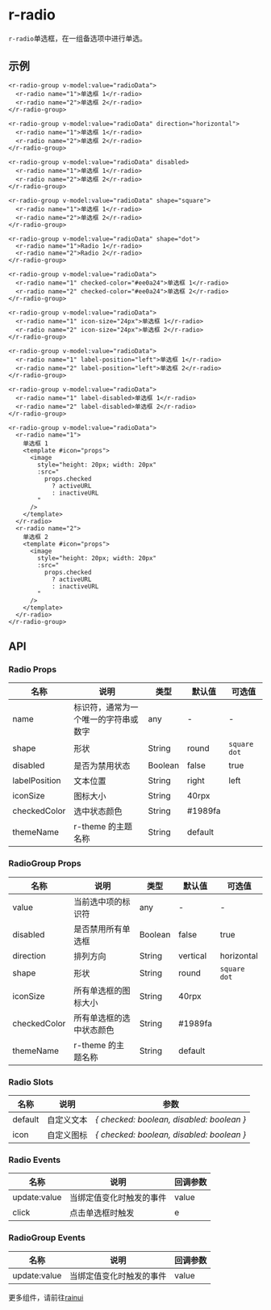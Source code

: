 # r-radio

`r-radio`单选框，在一组备选项中进行单选。

## 示例

```vue
<r-radio-group v-model:value="radioData">
  <r-radio name="1">单选框 1</r-radio>
  <r-radio name="2">单选框 2</r-radio>
</r-radio-group>

<r-radio-group v-model:value="radioData" direction="horizontal">
  <r-radio name="1">单选框 1</r-radio>
  <r-radio name="2">单选框 2</r-radio>
</r-radio-group>

<r-radio-group v-model:value="radioData" disabled>
  <r-radio name="1">单选框 1</r-radio>
  <r-radio name="2">单选框 2</r-radio>
</r-radio-group>

<r-radio-group v-model:value="radioData" shape="square">
  <r-radio name="1">单选框 1</r-radio>
  <r-radio name="2">单选框 2</r-radio>
</r-radio-group>

<r-radio-group v-model:value="radioData" shape="dot">
  <r-radio name="1">Radio 1</r-radio>
  <r-radio name="2">Radio 2</r-radio>
</r-radio-group>

<r-radio-group v-model:value="radioData">
  <r-radio name="1" checked-color="#ee0a24">单选框 1</r-radio>
  <r-radio name="2" checked-color="#ee0a24">单选框 2</r-radio>
</r-radio-group>

<r-radio-group v-model:value="radioData">
  <r-radio name="1" icon-size="24px">单选框 1</r-radio>
  <r-radio name="2" icon-size="24px">单选框 2</r-radio>
</r-radio-group>

<r-radio-group v-model:value="radioData">
  <r-radio name="1" label-position="left">单选框 1</r-radio>
  <r-radio name="2" label-position="left">单选框 2</r-radio>
</r-radio-group>

<r-radio-group v-model:value="radioData">
  <r-radio name="1" label-disabled>单选框 1</r-radio>
  <r-radio name="2" label-disabled>单选框 2</r-radio>
</r-radio-group>

<r-radio-group v-model:value="radioData">
  <r-radio name="1">
    单选框 1
    <template #icon="props">
      <image
        style="height: 20px; width: 20px"
        :src="
          props.checked
            ? activeURL
            : inactiveURL 
        "
      />
    </template>
  </r-radio>
  <r-radio name="2">
    单选框 2
    <template #icon="props">
      <image
        style="height: 20px; width: 20px"
        :src="
          props.checked
            ? activeURL
            : inactiveURL
        "
      />
    </template>
  </r-radio>
</r-radio-group>
```

## API

### Radio Props

| 名称          | 说明                                 | 类型    | 默认值   | 可选值         |
| ------------- | ------------------------------------ | ------- | -------- | -------------- |
| name          | 标识符，通常为一个唯一的字符串或数字 | any     | -        | -              |
| shape         | 形状                                 | String  | round    | `square` `dot` |
| disabled      | 是否为禁用状态                       | Boolean | false    | true           |
| labelPosition | 文本位置                             | String  | right    | left           |
| iconSize      | 图标大小                             | String  | 40rpx    |                |
| checkedColor  | 选中状态颜色                         | String  | \#1989fa |                |
| themeName     | r-theme 的主题名称                   | String  | default  |                |

### RadioGroup Props

| 名称         | 说明                     | 类型    | 默认值   | 可选值         |
| ------------ | ------------------------ | ------- | -------- | -------------- |
| value        | 当前选中项的标识符       | any     | -        | -              |
| disabled     | 是否禁用所有单选框       | Boolean | false    | true           |
| direction    | 排列方向                 | String  | vertical | horizontal     |
| shape        | 形状                     | String  | round    | `square` `dot` |
| iconSize     | 所有单选框的图标大小     | String  | 40rpx    |                |
| checkedColor | 所有单选框的选中状态颜色 | String  | \#1989fa |                |
| themeName    | r-theme 的主题名称       | String  | default  |                |

### Radio Slots

| 名称    | 说明       | 参数                                      |
| ------- | ---------- | ----------------------------------------- |
| default | 自定义文本 | _{ checked: boolean, disabled: boolean }_ |
| icon    | 自定义图标 | _{ checked: boolean, disabled: boolean }_ |

### Radio Events

| 名称         | 说明                     | 回调参数 |
| ------------ | ------------------------ | -------- |
| update:value | 当绑定值变化时触发的事件 | value    |
| click        | 点击单选框时触发         | e        |

### RadioGroup Events

| 名称         | 说明                     | 回调参数 |
| ------------ | ------------------------ | -------- |
| update:value | 当绑定值变化时触发的事件 | value    |


更多组件，请前往[rainui](https://ext.dcloud.net.cn/plugin?id=19701)